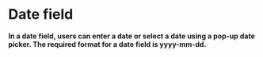 

# Date field

**In a date field, users can enter a date or select a date using a pop-up date picker. The required format for a date field is yyyy-mm-dd.**